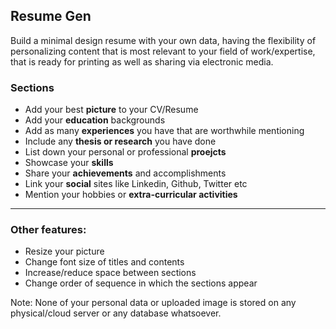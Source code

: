 ## Resume Gen
Build a minimal design resume with your own data, having the flexibility of personalizing content that is most relevant to your field of work/expertise, that is ready for printing as well as sharing via electronic media.

### Sections 
* Add your best **picture** to your CV/Resume 
* Add your **education** backgrounds
* Add as many **experiences** you have that are worthwhile mentioning
* Include any **thesis or research** you have done
* List down your personal or professional **proejcts**
* Showcase your **skills**
* Share your **achievements** and accomplishments
* Link your **social** sites like Linkedin, Github, Twitter etc
* Mention your hobbies or **extra-curricular activities**

------------------------------------------------------

### Other features:
* Resize your picture 
* Change font size of titles and contents
* Increase/reduce space between sections
* Change order of sequence in which the sections appear

Note: None of your personal data or uploaded image is stored on any physical/cloud server or any database whatsoever. 

